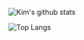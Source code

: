![Kim's github stats](https://github-readme-stats.vercel.app/api?username=gluehosp1837&show_icons=true&theme=tokyonight)

![Top Langs](https://github-readme-stats.vercel.app/api/top-langs/?username=gluehosp1837&layout=compact&hide=csharp)
